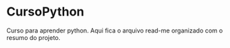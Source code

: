 # CursoPython
Curso para aprender python. Aqui fica o arquivo read-me organizado com o resumo do projeto.
